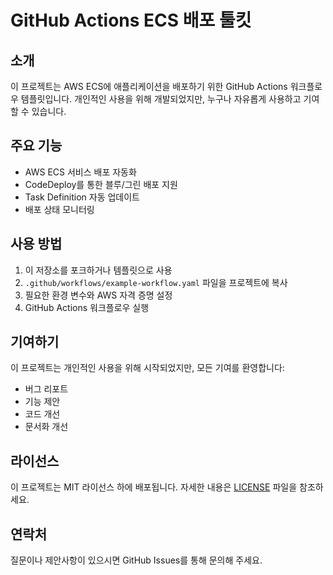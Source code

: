 # GitHub Actions ECS 배포 툴킷

## 소개
이 프로젝트는 AWS ECS에 애플리케이션을 배포하기 위한 GitHub Actions 워크플로우 템플릿입니다. 
개인적인 사용을 위해 개발되었지만, 누구나 자유롭게 사용하고 기여할 수 있습니다.

## 주요 기능
- AWS ECS 서비스 배포 자동화
- CodeDeploy를 통한 블루/그린 배포 지원
- Task Definition 자동 업데이트
- 배포 상태 모니터링

## 사용 방법
1. 이 저장소를 포크하거나 템플릿으로 사용
2. `.github/workflows/example-workflow.yaml` 파일을 프로젝트에 복사
3. 필요한 환경 변수와 AWS 자격 증명 설정
4. GitHub Actions 워크플로우 실행

## 기여하기
이 프로젝트는 개인적인 사용을 위해 시작되었지만, 모든 기여를 환영합니다:
- 버그 리포트
- 기능 제안
- 코드 개선
- 문서화 개선

## 라이선스
이 프로젝트는 MIT 라이선스 하에 배포됩니다. 자세한 내용은 [LICENSE](LICENSE) 파일을 참조하세요.

## 연락처
질문이나 제안사항이 있으시면 GitHub Issues를 통해 문의해 주세요.

